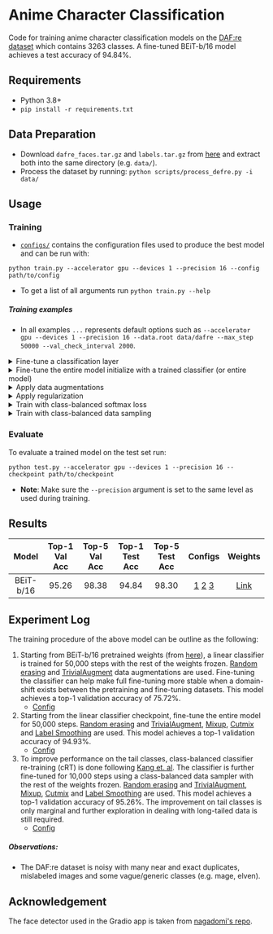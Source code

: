 # Anime Character Classification
Code for training anime character classification models on the [DAF:re dataset](https://arxiv.org/abs/2101.08674) which contains 3263 classes. A fine-tuned BEiT-b/16 model achieves a test accuracy of 94.84\%.


## Requirements
- Python 3.8+
- `pip install -r requirements.txt`

## Data Preparation
- Download `dafre_faces.tar.gz` and `labels.tar.gz` from [here](https://drive.google.com/drive/folders/1S_T8R7gbY47dfRH9dUBXOstlOwVuMmXe?usp=sharing) and extract both into the same directory (e.g. `data/`).
- Process the dataset by running: `python scripts/process_defre.py -i data/`

## Usage
### Training
- [`configs/`](configs/) contains the configuration files used to produce the best model and can be run with:
```
python train.py --accelerator gpu --devices 1 --precision 16 --config path/to/config
```
- To get a list of all arguments run `python train.py --help`

##### Training examples
- In all examples `...` represents default options such as `--accelerator gpu --devices 1 --precision 16 --data.root data/dafre --max_step 50000 --val_check_interval 2000`.
<details><summary>Fine-tune a classification layer</summary>

```
python train.py ... --model.linear_prob true
```

</details>

<details><summary>Fine-tune the entire model initialize with a trained classifier (or entire model)</summary>

```
python train.py ... --model.weights /path/to/linear/checkpoint
```

</details>

<details><summary>Apply data augmentations</summary>

```
python train.py ... --data.erase_prob 0.25 --data.use_trivial_aug true --data.min_scale 0.8
```

</details>

<details><summary>Apply regularization</summary>

```
python train.py ... --model.mixup_alpha 1 --model.cutmix_alpha 1 --model.label_smoothing 0.1
```

</details>

<details><summary>Train with class-balanced softmax loss</summary>

```
python train.py ... --model.loss_type balanced-sm --model.samples_per_class_file  samples_per_class.pkl
```

</details>

<details><summary>Train with class-balanced data sampling</summary>

```
python train.py ... --data.use_balanced_sampler true
```

</details>

### Evaluate
To evaluate a trained model on the test set run:
```
python test.py --accelerator gpu --devices 1 --precision 16 --checkpoint path/to/checkpoint
```
- __Note__: Make sure the `--precision` argument is set to the same level as used during training.



## Results

| Model     | Top-1 Val Acc | Top-5 Val Acc | Top-1 Test Acc| Top-5 Test Acc| Configs | Weights | 
|:---------:|:-------------:|:-------------:|:-------------:|:-------------:|:------:|:--------:|
| BEiT-b/16 | 95.26         | 98.38         | 94.84         | 98.30         | [1](configs/dafre-linear.yaml)  [2](configs/dafre-ft.yaml) [3](configs/dafre-balanced-linear.yaml) | [Link](https://huggingface.co/bwconrad/beit-base-patch16-224-pt22k-ft22k-dafre)|

## Experiment Log
The training procedure of the above model can be outline as the following:
1. Starting from BEiT-b/16 pretrained weights (from [here](https://huggingface.co/microsoft/beit-base-patch16-224-pt22k-ft22k)), a linear classifier is trained for 50,000 steps with the rest of the weights frozen. [Random erasing](https://arxiv.org/abs/1708.04896) and [TrivialAugment](https://arxiv.org/abs/2103.10158) data augmentations are used. Fine-tuning the classifier can help make full fine-tuning more stable when a domain-shift exists between the pretraining and fine-tuning datasets. This model achieves a top-1 validation accuracy of 75.72\%.
    - [Config](config/dafre-linear.yaml)
2. Starting from the linear classifier checkpoint, fine-tune the entire model for 50,000 steps. [Random erasing](https://arxiv.org/abs/1708.04896) and [TrivialAugment](https://arxiv.org/abs/2103.10158), [Mixup](https://arxiv.org/abs/1710.09412), [Cutmix](https://arxiv.org/abs/1905.04899) and [Label Smoothing](https://arxiv.org/abs/1906.02629) are used. This model achieves a top-1 validation accuracy of 94.93\%.
    - [Config](config/dafre-ft.yaml)
3. To improve performance on the tail classes, class-balanced classifier re-training (cRT) is done following [Kang et. al](https://arxiv.org/abs/1910.09217v2). The classifier is further fine-tuned for 10,000 steps using a class-balanced data sampler with the rest of the weights frozen. [Random erasing](https://arxiv.org/abs/1708.04896) and [TrivialAugment](https://arxiv.org/abs/2103.10158), [Mixup](https://arxiv.org/abs/1710.09412), [Cutmix](https://arxiv.org/abs/1905.04899) and [Label Smoothing](https://arxiv.org/abs/1906.02629) are used. This model achieves a top-1 validation accuracy of 95.26\%. The improvement on tail classes is only marginal and further exploration in dealing with long-tailed data is still required.
    - [Config](config/dafre-balanced-linear.yaml)

##### Observations:
- The DAF:re dataset is noisy with many near and exact duplicates, mislabeled images and some vague/generic classes (e.g. mage, elven).


## Acknowledgement
The face detector used in the Gradio app is taken from [nagadomi's repo](https://github.com/nagadomi/lbpcascade_animeface).
